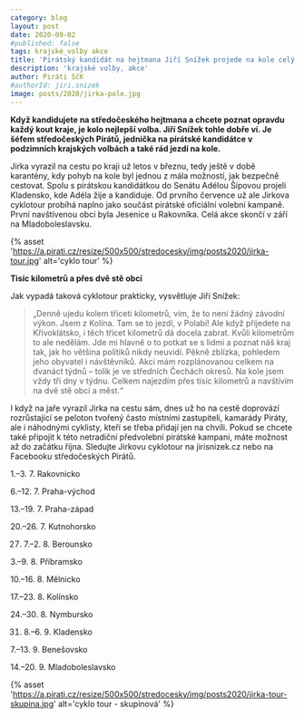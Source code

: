 ```yaml
---
category: blog
layout: post
date: 2020-09-02
#published: false
tags: krajské_volby akce
title: 'Pirátský kandidát na hejtmana Jiří Snížek projede na kole celý kraj'
description: 'krajské volby, akce' 
author: Piráti SčK
#authorId: jiri.snizek
image: posts/2020/jirka-pole.jpg
---
```


**Když kandidujete na středočeského hejtmana a chcete poznat opravdu každý kout kraje, je kolo nejlepší volba. Jiří Snížek tohle dobře ví. Je šéfem středočeských Pirátů, jednička na pirátské kandidátce v podzimních krajských volbách a také rád jezdí na kole.**

Jirka vyrazil na cestu po kraji už letos v březnu, tedy ještě v době karantény, kdy pohyb na kole byl jednou z mála možností, jak bezpečně cestovat. Spolu s pirátskou kandidátkou do Senátu Adélou Šípovou projeli Kladensko, kde Adéla žije a kandiduje. Od prvního července už ale Jirkova cyklotour probíhá naplno jako součást pirátské oficiální volební kampaně. První navštívenou obcí byla Jesenice u Rakovníka. Celá akce skončí v září na Mladoboleslavsku.

{% asset 'https://a.pirati.cz/resize/500x500/stredocesky/img/posts2020/jirka-tour.jpg' alt='cyklo tour' %}

**Tisíc kilometrů a přes dvě stě obcí**

Jak vypadá taková cyklotour prakticky, vysvětluje Jiří Snížek: 
> „Denně ujedu kolem třiceti kilometrů, vím, že to není žádný závodní výkon. Jsem z Kolína. Tam se to jezdí, v Polabí! Ale když přijedete na Křivoklátsko, i těch třicet kilometrů dá docela zabrat. Kvůli kilometrům to ale nedělám. Jde mi hlavně o to potkat se s lidmi a poznat náš kraj tak, jak ho většina politiků nikdy neuvidí. Pěkně zblízka, pohledem jeho obyvatel i návštěvníků. Akci mám rozplánovanou celkem na dvanáct týdnů – tolik je ve středních Čechách okresů. Na kole jsem vždy tři dny v týdnu. Celkem najezdím přes tisíc kilometrů a navštívím na dvě stě obcí a měst.“

I když na jaře vyrazil Jirka na cestu sám, dnes už ho na cestě doprovází rozrůstající se peloton tvořený často místními zastupiteli, kamarády Piráty, ale i náhodnými cyklisty, kteří se třeba přidají jen na chvíli. Pokud se chcete také připojit k této netradiční předvolební pirátské kampani, máte možnost až do začátku října. Sledujte Jirkovu cyklotour na jirisnizek.cz nebo na Facebooku středočeských Pirátů.

1.–3. 7. Rakovnicko

6.–12. 7. Praha-východ

13.–19. 7. Praha-západ

20.–26. 7. Kutnohorsko

27. 7.–2. 8. Berounsko

3.–9. 8. Příbramsko

10.–16. 8. Mělnicko

17.–23. 8. Kolínsko

24.–30. 8. Nymbursko

31. 8.–6. 9. Kladensko

7.–13. 9. Benešovsko

14.–20. 9. Mladoboleslavsko

{% asset 'https://a.pirati.cz/resize/500x500/stredocesky/img/posts2020/jirka-tour-skupina.jpg' alt='cyklo tour - skupinová' %}


